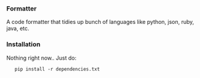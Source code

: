 ### Formatter

A code formatter that tidies up bunch of languages like python, json, ruby, java, etc.

### Installation

Nothing right now.. Just do:

```
   pip install -r dependencies.txt
```
